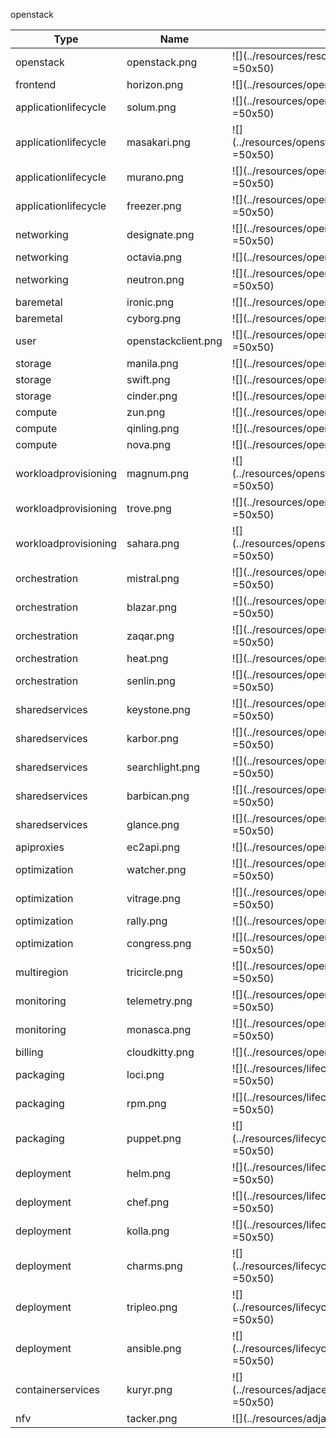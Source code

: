 openstack

Type | Name | Icon
--|--|--
openstack|openstack.png|![](../resources/resources/openstack/openstack.png =50x50)
frontend|horizon.png|![](../resources/openstack/frontend/horizon.png =50x50)
applicationlifecycle|solum.png|![](../resources/openstack/applicationlifecycle/solum.png =50x50)
applicationlifecycle|masakari.png|![](../resources/openstack/applicationlifecycle/masakari.png =50x50)
applicationlifecycle|murano.png|![](../resources/openstack/applicationlifecycle/murano.png =50x50)
applicationlifecycle|freezer.png|![](../resources/openstack/applicationlifecycle/freezer.png =50x50)
networking|designate.png|![](../resources/openstack/networking/designate.png =50x50)
networking|octavia.png|![](../resources/openstack/networking/octavia.png =50x50)
networking|neutron.png|![](../resources/openstack/networking/neutron.png =50x50)
baremetal|ironic.png|![](../resources/openstack/baremetal/ironic.png =50x50)
baremetal|cyborg.png|![](../resources/openstack/baremetal/cyborg.png =50x50)
user|openstackclient.png|![](../resources/openstack/user/openstackclient.png =50x50)
storage|manila.png|![](../resources/openstack/storage/manila.png =50x50)
storage|swift.png|![](../resources/openstack/storage/swift.png =50x50)
storage|cinder.png|![](../resources/openstack/storage/cinder.png =50x50)
compute|zun.png|![](../resources/openstack/compute/zun.png =50x50)
compute|qinling.png|![](../resources/openstack/compute/qinling.png =50x50)
compute|nova.png|![](../resources/openstack/compute/nova.png =50x50)
workloadprovisioning|magnum.png|![](../resources/openstack/workloadprovisioning/magnum.png =50x50)
workloadprovisioning|trove.png|![](../resources/openstack/workloadprovisioning/trove.png =50x50)
workloadprovisioning|sahara.png|![](../resources/openstack/workloadprovisioning/sahara.png =50x50)
orchestration|mistral.png|![](../resources/openstack/orchestration/mistral.png =50x50)
orchestration|blazar.png|![](../resources/openstack/orchestration/blazar.png =50x50)
orchestration|zaqar.png|![](../resources/openstack/orchestration/zaqar.png =50x50)
orchestration|heat.png|![](../resources/openstack/orchestration/heat.png =50x50)
orchestration|senlin.png|![](../resources/openstack/orchestration/senlin.png =50x50)
sharedservices|keystone.png|![](../resources/openstack/sharedservices/keystone.png =50x50)
sharedservices|karbor.png|![](../resources/openstack/sharedservices/karbor.png =50x50)
sharedservices|searchlight.png|![](../resources/openstack/sharedservices/searchlight.png =50x50)
sharedservices|barbican.png|![](../resources/openstack/sharedservices/barbican.png =50x50)
sharedservices|glance.png|![](../resources/openstack/sharedservices/glance.png =50x50)
apiproxies|ec2api.png|![](../resources/openstack/apiproxies/ec2api.png =50x50)
optimization|watcher.png|![](../resources/operations/optimization/watcher.png =50x50)
optimization|vitrage.png|![](../resources/operations/optimization/vitrage.png =50x50)
optimization|rally.png|![](../resources/operations/optimization/rally.png =50x50)
optimization|congress.png|![](../resources/operations/optimization/congress.png =50x50)
multiregion|tricircle.png|![](../resources/operations/multiregion/tricircle.png =50x50)
monitoring|telemetry.png|![](../resources/operations/monitoring/telemetry.png =50x50)
monitoring|monasca.png|![](../resources/operations/monitoring/monasca.png =50x50)
billing|cloudkitty.png|![](../resources/operations/billing/cloudkitty.png =50x50)
packaging|loci.png|![](../resources/lifecyclemanagement/packaging/loci.png =50x50)
packaging|rpm.png|![](../resources/lifecyclemanagement/packaging/rpm.png =50x50)
packaging|puppet.png|![](../resources/lifecyclemanagement/packaging/puppet.png =50x50)
deployment|helm.png|![](../resources/lifecyclemanagement/deployment/helm.png =50x50)
deployment|chef.png|![](../resources/lifecyclemanagement/deployment/chef.png =50x50)
deployment|kolla.png|![](../resources/lifecyclemanagement/deployment/kolla.png =50x50)
deployment|charms.png|![](../resources/lifecyclemanagement/deployment/charms.png =50x50)
deployment|tripleo.png|![](../resources/lifecyclemanagement/deployment/tripleo.png =50x50)
deployment|ansible.png|![](../resources/lifecyclemanagement/deployment/ansible.png =50x50)
containerservices|kuryr.png|![](../resources/adjacentenablers/containerservices/kuryr.png =50x50)
nfv|tacker.png|![](../resources/adjacentenablers/nfv/tacker.png =50x50)
